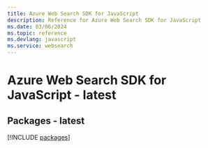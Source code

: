 ```yaml
---
title: Azure Web Search SDK for JavaScript
description: Reference for Azure Web Search SDK for JavaScript
ms.date: 03/06/2024
ms.topic: reference
ms.devlang: javascript
ms.service: websearch
---
```

# Azure Web Search SDK for JavaScript - latest
## Packages - latest
[!INCLUDE [packages](web-search-index.md)]